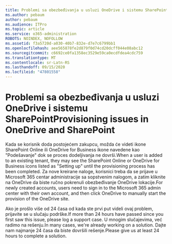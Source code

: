 ```yaml
---
title: Problemi sa obezbeđivanja u usluzi OneDrive i sistemu SharePoint
ms.author: pebaum
author: pebaum
ms.audience: ITPro
ms.topic: article
ms.service: o365-administration
ROBOTS: NOINDEX, NOFOLLOW
ms.assetid: f3a5720d-a030-40b7-832e-d7e7c6799bb1
ms.openlocfilehash: aee565878fe2d879f0d74cd20dcff044e08abc12
ms.sourcegitcommit: c6692ce0fa1358ec3529e59ca0ecdfdea4cdc759
ms.translationtype: MT
ms.contentlocale: sr-Latn-RS
ms.lasthandoff: 09/15/2020
ms.locfileid: "47801558"
---
```

# <a name="provisioning-issues-in-onedrive-and-sharepoint"></a><span data-ttu-id="e4289-102">Problemi sa obezbeđivanja u usluzi OneDrive i sistemu SharePoint</span><span class="sxs-lookup"><span data-stu-id="e4289-102">Provisioning issues in OneDrive and SharePoint</span></span>

<span data-ttu-id="e4289-103">Kada se korisnik doda postojećem zakupcu, možda će videti ikone SharePoint Online ili OneDrive for Business ikone navedene kao "Podešavanje" dok se proces dodeljivanja ne dovrši.</span><span class="sxs-lookup"><span data-stu-id="e4289-103">When a user is added to an existing tenant, they may see the SharePoint Online or OneDrive for Business icons listed as "Setting up" until the provisioning process has been completed.</span></span> <span data-ttu-id="e4289-104">Za nove kreirane naloge, korisnici treba da se prijave u Microsoft 365 centar administracije sa sopstvenim nalogom, a zatim kliknite na OneDrive da biste ručno pokrenuli obezbeđivanje OneDrive lokacije.</span><span class="sxs-lookup"><span data-stu-id="e4289-104">For newly created accounts, users need to sign in to the Microsoft 365 admin center with their own account, and then click OneDrive to manually start the provision of the OneDrive site.</span></span>
  
<span data-ttu-id="e4289-105">Ako je prošlo više od 24 časa od kada ste prvi put videli ovaj problem, prijavite se u slučaju podrške.</span><span class="sxs-lookup"><span data-stu-id="e4289-105">If more than 24 hours have passed since you first saw this issue, please log a support case.</span></span> <span data-ttu-id="e4289-106">U mnogim slučajevima, već radimo na rešenju.</span><span class="sxs-lookup"><span data-stu-id="e4289-106">In many cases, we're already working on a solution.</span></span> <span data-ttu-id="e4289-107">Dajte nam najmanje 24 časa da biste dovršili rešenje.</span><span class="sxs-lookup"><span data-stu-id="e4289-107">Please give us at least 24 hours to complete a solution.</span></span>
  